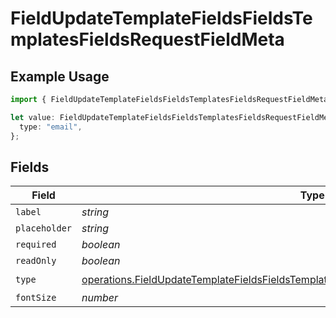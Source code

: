 # FieldUpdateTemplateFieldsFieldsTemplatesFieldsRequestFieldMeta

## Example Usage

```typescript
import { FieldUpdateTemplateFieldsFieldsTemplatesFieldsRequestFieldMeta } from "@documenso/sdk-typescript/models/operations";

let value: FieldUpdateTemplateFieldsFieldsTemplatesFieldsRequestFieldMeta = {
  type: "email",
};
```

## Fields

| Field                                                                                                                                                                                                  | Type                                                                                                                                                                                                   | Required                                                                                                                                                                                               | Description                                                                                                                                                                                            |
| ------------------------------------------------------------------------------------------------------------------------------------------------------------------------------------------------------ | ------------------------------------------------------------------------------------------------------------------------------------------------------------------------------------------------------ | ------------------------------------------------------------------------------------------------------------------------------------------------------------------------------------------------------ | ------------------------------------------------------------------------------------------------------------------------------------------------------------------------------------------------------ |
| `label`                                                                                                                                                                                                | *string*                                                                                                                                                                                               | :heavy_minus_sign:                                                                                                                                                                                     | N/A                                                                                                                                                                                                    |
| `placeholder`                                                                                                                                                                                          | *string*                                                                                                                                                                                               | :heavy_minus_sign:                                                                                                                                                                                     | N/A                                                                                                                                                                                                    |
| `required`                                                                                                                                                                                             | *boolean*                                                                                                                                                                                              | :heavy_minus_sign:                                                                                                                                                                                     | N/A                                                                                                                                                                                                    |
| `readOnly`                                                                                                                                                                                             | *boolean*                                                                                                                                                                                              | :heavy_minus_sign:                                                                                                                                                                                     | N/A                                                                                                                                                                                                    |
| `type`                                                                                                                                                                                                 | [operations.FieldUpdateTemplateFieldsFieldsTemplatesFieldsRequestRequestBody5FieldMetaType](../../models/operations/fieldupdatetemplatefieldsfieldstemplatesfieldsrequestrequestbody5fieldmetatype.md) | :heavy_check_mark:                                                                                                                                                                                     | N/A                                                                                                                                                                                                    |
| `fontSize`                                                                                                                                                                                             | *number*                                                                                                                                                                                               | :heavy_minus_sign:                                                                                                                                                                                     | N/A                                                                                                                                                                                                    |